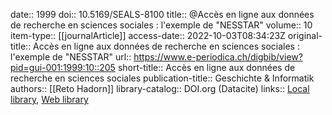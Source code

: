 date:: 1999
doi:: 10.5169/SEALS-8100
title:: @Accès en ligne aux données de recherche en sciences sociales : l'exemple de "NESSTAR"
volume:: 10
item-type:: [[journalArticle]]
access-date:: 2022-10-03T08:34:23Z
original-title:: Accès en ligne aux données de recherche en sciences sociales : l'exemple de "NESSTAR"
url:: https://www.e-periodica.ch/digbib/view?pid=gui-001:1999:10::205
short-title:: Accès en ligne aux données de recherche en sciences sociales
publication-title:: Geschichte & Informatik
authors:: [[Reto Hadorn]]
library-catalog:: DOI.org (Datacite)
links:: [Local library](zotero://select/groups/2386895/items/D2IIXWCB), [Web library](https://www.zotero.org/groups/2386895/items/D2IIXWCB)
